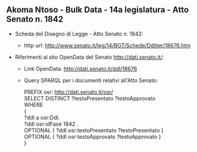 ## Akoma Ntoso - Bulk Data - 14a legislatura - Atto Senato n. 1842 ##

* Scheda del Disegno di Legge - Atto Senato n. 1842:
	* http url: http://www.senato.it/leg/14/BGT/Schede/Ddliter/18676.htm

* Riferimenti al sito OpenData del Senato http://dati.senato.it/:
	* Link OpenData: http://dati.senato.it/ddl/18676
	* Query SPARQL per i documenti relativi all'Atto Senato:

        PREFIX osr: <http://dati.senato.it/osr/>  
		SELECT DISTINCT ?testoPresentato ?testoApprovato  
		WHERE  
		{  
		    ?ddl a osr:Ddl.  
		    ?ddl osr:idFase 1842 .  
		    OPTIONAL { ?ddl osr:testoPresentato ?testoPresentato }  
		    OPTIONAL { ?ddl osr:testoApprovato ?testoApprovato }  
		}
		
